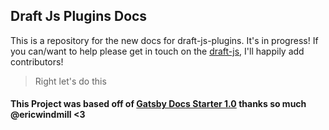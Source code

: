 ## Draft Js Plugins Docs

This is a repository for the new docs for draft-js-plugins. It's in progress! If you can/want to help please get in touch on the [draft-js](https://draftjs.herokuapp.com/), I'll happily add contributors!

> Right let's do this

#### This Project was based off of [Gatsby Docs Starter 1.0](https://github.com/ericwindmill/gatsby-starter-docs) thanks so much @ericwindmill <3

